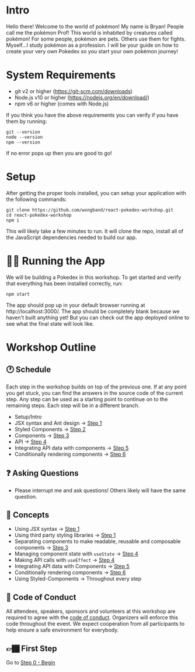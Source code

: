 # Intro

Hello there! Welcome to the world of pokémon! My name is Bryan! People call me the pokémon Prof! This world is inhabited by creatures called pokémon! For some people, pokémon are pets. Others use them for fights. Myself...I study pokémon as a profession. I will be your guide on how to create your very own Pokedex so you start your own pokémon journey!

# System Requirements

- git v2 or higher (https://git-scm.com/downloads)
- Node.js v10 or higher (https://nodejs.org/en/download/)
- npm v6 or higher (comes with Node.js)

If you think you have the above requirements you can verify if you have them by running:

```
git --version
node --version
npm --version
```
 
If no error pops up then you are good to go!

# Setup

After getting the proper tools installed, you can setup your application with the following commands:

```
git clone https://github.com/wongband/react-pokedex-workshop.git
cd react-pokedex-workshop
npm i
```

This will likely take a few minutes to run. It will clone the repo, install all of the JavaScript dependencies needed to build our app.

# 🏃🏻 Running the App

We will be building a Pokedex in this workshop. To get started and verify that everything has been installed correctly, run:

```
npm start
```

The app should pop up in your default browser running at http://localhost:3000/. The app should be completely blank because we haven't built anything yet! But you can check out the app deployed online to see what the final state will look like.

# Workshop Outline

## 🕐 Schedule

Each step in the workshop builds on top of the previous one. If at any point you get stuck, you can find the answers in the source code of the current step. Any step can be used as a starting point to continue on to the remaining steps. Each step will be in a different branch.

- Setup/Intro
- JSX syntax and Ant design -> [Step 1](https://github.com/wongband/react-pokedex-workshop/blob/master/steps/Step-1.md) 
- Styled Components -> [Step 2](https://github.com/bryanwong8/react-pokedex-workshop/blob/master/steps/Step-2.md)
- Components -> [Step 3](https://github.com/wongband/react-pokedex-workshop/blob/master/steps/Step-3.md)
- API -> [Step 4](https://github.com/wongband/react-pokedex-workshop/blob/master/steps/Step-4.md)
- Integrating API data with components -> [Step 5](https://github.com/wongband/react-pokedex-workshop/blob/master/steps/Step-5.md)
- Conditionally rendering components -> [Step 6](https://github.com/wongband/react-pokedex-workshop/blob/master/steps/Step-6.md)

## ❓ Asking Questions
- Please interrupt me and ask questions! Others likely will have the same question.

## 🌟 Concepts
- Using JSX syntax -> [Step 1](https://github.com/bryanwong8/react-pokedex-workshop/blob/master/steps/Step-1.md)
- Using third party styling libraries -> [Step 1](https://github.com/wongband/react-pokedex-workshop/blob/master/steps/Step-1.md)
- Separating components to make readable, reusable and composable components -> [Step 3](https://github.com/wongband/react-pokedex-workshop/blob/master/steps/Step-3.md)
- Managing component state with `useState` -> [Step 4](https://github.com/wongband/react-pokedex-workshop/blob/master/steps/Step-4.md)
- Making API calls with `useEffect` -> [Step 4](https://github.com/wongband/react-pokedex-workshop/blob/master/steps/Step-4.md)
- Integrating API data with Components -> [Step 5](https://github.com/wongband/react-pokedex-workshop/blob/master/steps/Step-5.md)
- Conditionally rendering components -> [Step 6](https://github.com/wongband/react-pokedex-workshop/blob/master/steps/Step-6.md)
- Using Styled-Components -> Throughout every step

## 🤝 Code of Conduct
All attendees, speakers, sponsors and volunteers at this workshop are required to agree with the [code of conduct](https://github.com/wongband/react-pokedex-workshop/blob/master/CODE_OF_CONDUCT.md). Organizers will enforce this code throughout the event. We expect cooperation from all participants to help ensure a safe environment for everybody.

## 👉🏾 First Step

Go to [Step 0 - Begin](https://github.com/wongband/react-pokedex-workshop/blob/master/steps/Step-0.md)
